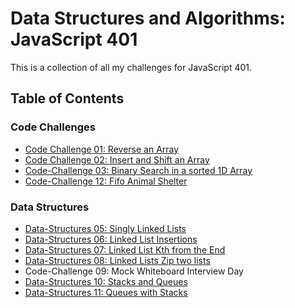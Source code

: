 # Data Structures and Algorithms: JavaScript 401

This is a collection of all my challenges for JavaScript 401.

## Table of Contents
### Code Challenges
- [Code Challenge 01: Reverse an Array](code-challenges/401/01-arrayReverse/README.md)
- [Code Challenge 02: Insert and Shift an Array](code-challenges/401/02-arrayShift/README.md)
- [Code-Challenge 03: Binary Search in a sorted 1D Array](code-challenges/401/03-arrayBinarySearch/README.md)
- [Code-Challenge 12: Fifo Animal Shelter](code-challenges/401/12-fifoAnimalShelter/README.md)


### Data Structures

- [Data-Structures 05: Singly Linked Lists](data-structures/linkedList/05-linkedList/README.md)
- [Data-Structures 06: Linked List Insertions](data-structures/linkedList/06-ll-insertions/README.md)
- [Data-Structures 07: Linked List Kth from the End](data-structures/linkedList/07-kth-from-end/README.md)
- [Data-Structures 08: Linked Lists Zip two lists](data-structures/linkedList/08-ll-zip/README.md)
- Code-Challenge 09: Mock Whiteboard Interview Day
- [Data-Structures 10: Stacks and Queues](data-structures/stacksAndQueues/10-stacksAndQueues/README.md)
- [Data-Structures 11: Queues with Stacks](data-structures/stacksAndQueues/11-queueWithStacks/README.md)

